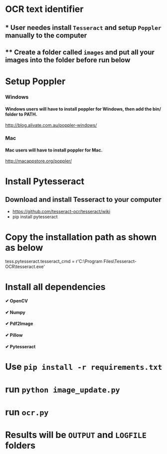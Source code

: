 # OCR text identifier 

## * User needes install `Tesseract` and setup `Poppler` manually to the computer

## ** Create a folder called `images` and put all your images into the folder before run below

# Setup Poppler
### Windows
#### Windows users will have to install poppler for Windows, then add the bin/ folder to PATH.
http://blog.alivate.com.au/poppler-windows/
 
### Mac
#### Mac users will have to install poppler for Mac.
http://macappstore.org/poppler/


# Install Pytesseract

## Download and install Tesseract to your computer
* https://github.com/tesseract-ocr/tesseract/wiki
* pip install pytesseract

# Copy the installation path as shown as below
tess.pytesseract.tesseract_cmd = r'C:\Program Files\Tesseract-OCR\tesseract.exe'


# Install all dependencies

#### ✔ OpenCV
#### ✔ Numpy
#### ✔ Pdf2Image
#### ✔ Pillow
####  ✔ Pytesseract

# Use `pip install -r requirements.txt`

# run `python image_update.py`

# run `ocr.py`

# Results will be `OUTPUT` and  `LOGFILE` folders